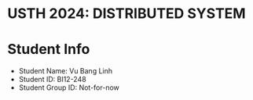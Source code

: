USTH 2024: DISTRIBUTED SYSTEM
=====================================================

Student Info
=========================

* Student Name: Vu Bang Linh
* Student ID: BI12-248
* Student Group ID: Not-for-now
